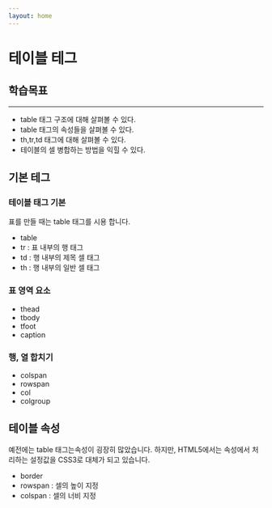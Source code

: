 ```yaml
---
layout: home
---
```


# 테이블 테그

## 학습목표
---
* table 태그 구조에 대해 살펴볼 수 있다.
* table 태그의 속성들을 살펴볼 수 있다.
* th,tr,td 태그에 대해 살펴볼 수 있다.
* 테이블의 셀 병합하는 방법을 익힐 수 있다.

## 기본 테그

### 테이블 태그 기본
표를 만들 때는 table 태그를 시용 합니다. 
* table
* tr : 표 내부의 행 태그
* td : 행 내부의 제목 셀 태그
* th : 행 내부의 일반 셀 태그

### 표 영역 요소
* thead
* tbody
* tfoot
* caption

### 행, 열 합치기
* colspan
* rowspan
* col
* colgroup

## 테이블 속성
예전에는 table 태그는속성이 굉장히 많았습니다. 하지만, HTML5에서는 속성에서 처리하는 설정값을 CSS3로 대체가 되고 있습니다.

* border
* rowspan : 셀의 높이 지정
* colspan : 셀의 너비 지정






